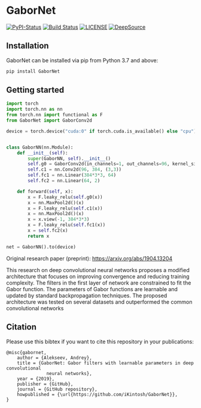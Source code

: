 # GaborNet

[![PyPI-Status][pypi-image]][pypi-url]
[![Build Status][travis-badge]][travis-url]
[![LICENSE][license-image]][license-url]
[![DeepSource](https://static.deepsource.io/deepsource-badge-light-mini.svg)](https://deepsource.io/gh/iKintosh/GaborNet/?ref=repository-badge)

## Installation

GaborNet can be installed via pip from Python 3.7 and above:

```bash
pip install GaborNet
```

## Getting started

```python
import torch
import torch.nn as nn
from torch.nn import functional as F
from GaborNet import GaborConv2d

device = torch.device("cuda:0" if torch.cuda.is_available() else "cpu")


class GaborNN(nn.Module):
    def __init__(self):
        super(GaborNN, self).__init__()
        self.g0 = GaborConv2d(in_channels=1, out_channels=96, kernel_size=(11, 11))
        self.c1 = nn.Conv2d(96, 384, (3,3))
        self.fc1 = nn.Linear(384*3*3, 64)
        self.fc2 = nn.Linear(64, 2)

    def forward(self, x):
        x = F.leaky_relu(self.g0(x))
        x = nn.MaxPool2d()(x)
        x = F.leaky_relu(self.c1(x))
        x = nn.MaxPool2d()(x)
        x = x.view(-1, 384*3*3)
        x = F.leaky_relu(self.fc1(x))
        x = self.fc2(x)
        return x

net = GaborNN().to(device)

```

Original research paper (preprint): https://arxiv.org/abs/1904.13204

This research on deep convolutional neural networks proposes a modified
architecture that focuses on improving convergence and reducing training
complexity. The filters in the first layer of network are constrained to fit the
Gabor function. The parameters of Gabor functions are learnable and updated by
standard backpropagation techniques. The proposed architecture was tested on
several datasets and outperformed the common convolutional networks

## Citation

Please use this bibtex if you want to cite this repository in your publications:

    @misc{gabornet,
        author = {Alekseev, Andrey},
        title = {GaborNet: Gabor filters with learnable parameters in deep convolutional
                   neural networks},
        year = {2019},
        publisher = {GitHub},
        journal = {GitHub repository},
        howpublished = {\url{https://github.com/iKintosh/GaborNet}},
    }

[travis-url]: https://travis-ci.com/iKintosh/GaborNet
[travis-badge]: https://travis-ci.com/iKintosh/GaborNet.svg?branch=master
[pypi-image]: https://img.shields.io/pypi/v/gabornet.svg
[pypi-url]: https://pypi.org/project/gabornet
[license-image]: https://img.shields.io/badge/License-MIT-yellow.svg
[license-url]: https://pypi.org/project/gabornet
